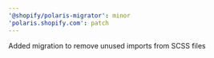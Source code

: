 ```yaml
---
'@shopify/polaris-migrator': minor
'polaris.shopify.com': patch
---
```


Added migration to remove unused imports from SCSS files
